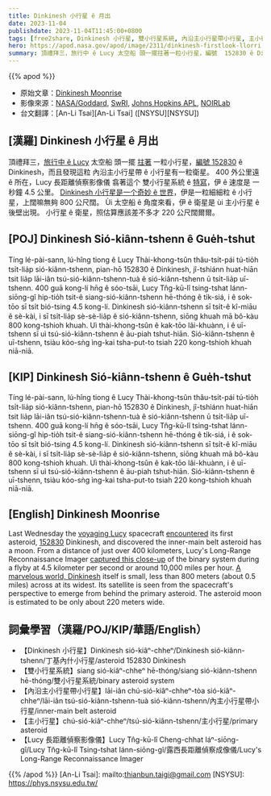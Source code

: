 ```yaml
---
title: Dinkinesh 小行星 ê 月出
date: 2023-11-04
publishdate: 2023-11-04T11:45:00+0800
tags: [free2share, Dinkinesh 小行星, 雙小行星系統, 內沿主小行星帶小行星, 主小行星, Lucy 長距離偵察影像儀]
hero: https://apod.nasa.gov/apod/image/2311/dinkinesh-firstlook-llorri.png
summary: 頂禮拜三，旅行中 ê Lucy 太空船 頭一擺拄著一粒小行星，編號  152830 ê Dinkinesh，而且發現這粒 內主小行星帶 ê 小行星有一粒衛星。
---
```


{{% apod %}}

- 原始文章：[Dinkinesh Moonrise](https://apod.nasa.gov/apod/ap231104.html)
- 影像來源：[NASA/Goddard](https://www.gsfc.nasa.gov/), [SwRI](https://lucy.swri.edu/), [Johns Hopkins APL](https://www.jhuapl.edu/), [NOIRLab](https://noirlab.edu/public/)
- 台文翻譯：[An-Li Tsai][An-Li Tsai] ([NSYSU][NSYSU])

## [漢羅] Dinkinesh 小行星 ê 月出
頂禮拜三，[旅行中 ê Lucy][voyaging Lucy] 太空船 頭一擺 [拄著][encountered] 一粒小行星，[編號 152830][152830] ê Dinkinesh，而且發現這粒 內沿主小行星帶 ê 小行星有一粒衛星。
400 外公里遠 ê 所在，Lucy 長距離偵察影像儀 翕著這个 雙小行星系統 ê [特寫][captured this close-up]，伊 ê 速度是 一秒鐘 4.5 公里。
[Dinkinesh 小行星是一个奇妙 ê 世界][A marvelous world, Dinkinesh]，伊是一粒細細粒 ê 小行星，上闊嘛無夠 800 公尺闊。
Ùi 太空船 ê 角度來看，伊 ê 衛星是 ùi 主小行星 ê 後壁出現。
小行星 ê 衛星，照估算應該差不多才 220 公尺闊爾爾。

## [POJ] Dinkinesh Sió-kiânn-tshenn ê Gue̍h-tshut
Tíng lé-pài-sann, lú-hîng tiong ê Lucy Thài-khong-tsûn thâu-tsi̍t-pái tú-tio̍h tsi̍t-lia̍p sió-kiânn-tshenn, pian-hō 152830 ê Dinkinesh, jî-tshiánn huat-hiān tsit lia̍p lāi-iân tsú-sió-kiânn-tshenn-tuà ê sió-kiânn-tshenn ū tsi̍t-lia̍p uī-tshenn.
400 guā kong-lí hn̄g ê sóo-tsāi, Lucy Tn̂g-kū-lî tsing-tshat Iánn-siōng-gî hip-tio̍h tsit-ê siang-sió-kiânn-tshenn hē-thóng ê ti̍k-siá, i ê sok-tōo sī tsi̍t bió-tsing 4.5 kong-lí.
Dinkinesh sió-kiânn-tshenn sī tsi̍t-ê kî-miāu ê sè-kài, i sī tsi̍t-lia̍p sè-sè-lia̍p ê sió-kiânn-tshenn, siōng khuah mā bô-kàu 800 kong-tshioh khuah.
Uì thài-khong-tsûn ê kak-tōo lâi-khuànn, i ê uī-tshenn sī uì tsú-sió-kiânn-tshenn ê āu-piah tshut-hiān.
Sió-kiânn-tshenn ê uī-tshenn, tsiàu kóo-sǹg ìng-kai tsha-put-to tsiah 220 kong-tshioh khuah niā-niā.

## [KIP] Dinkinesh Sió-kiânn-tshenn ê Gue̍h-tshut
Tíng lé-pài-sann, lú-hîng tiong ê Lucy Thài-khong-tsûn thâu-tsi̍t-pái tú-tio̍h tsi̍t-lia̍p sió-kiânn-tshenn, pian-hō 152830 ê Dinkinesh, jî-tshiánn huat-hiān tsit lia̍p lāi-iân tsú-sió-kiânn-tshenn-tuà ê sió-kiânn-tshenn ū tsi̍t-lia̍p uī-tshenn.
400 guā kong-lí hn̄g ê sóo-tsāi, Lucy Tn̂g-kū-lî tsing-tshat Iánn-siōng-gî hip-tio̍h tsit-ê siang-sió-kiânn-tshenn hē-thóng ê ti̍k-siá, i ê sok-tōo sī tsi̍t bió-tsing 4.5 kong-lí.
Dinkinesh sió-kiânn-tshenn sī tsi̍t-ê kî-miāu ê sè-kài, i sī tsi̍t-lia̍p sè-sè-lia̍p ê sió-kiânn-tshenn, siōng khuah mā bô-kàu 800 kong-tshioh khuah.
Uì thài-khong-tsûn ê kak-tōo lâi-khuànn, i ê uī-tshenn sī uì tsú-sió-kiânn-tshenn ê āu-piah tshut-hiān.
Sió-kiânn-tshenn ê uī-tshenn, tsiàu kóo-sǹg ìng-kai tsha-put-to tsiah 220 kong-tshioh khuah niā-niā.

## [English] Dinkinesh Moonrise
Last Wednesday the [voyaging Lucy][voyaging Lucy] spacecraft [encountered][encountered] its first asteroid, [152830][152830] Dinkinesh, and discovered the inner-main belt asteroid has a moon.
From a distance of just over 400 kilometers, Lucy's Long-Range Reconnaissance Imager [captured this close-up][captured this close-up] of the binary system during a flyby at 4.5 kilometer per second or around 10,000 miles per hour.
[A marvelous world, Dinkinesh][A marvelous world, Dinkinesh] itself is small, less than 800 meters (about 0.5 miles) across at its widest.
Its satellite is seen from the spacecraft's perspective to emerge from behind the primary asteroid.
The asteroid moon is estimated to be only about 220 meters wide.

## 詞彙學習（漢羅/POJ/KIP/華語/English）
- 【Dinkinesh 小行星】Dinkinesh sió-kiâⁿ-chheⁿ/Dinkinesh sió-kiânn-tshenn/丁基內什小行星/asteroid 152830 Dinkinesh
- 【雙小行星系統】siang sió-kiâⁿ-chheⁿ hē-thóng/siang sió-kiânn-tshenn hē-thóng/雙小行星系統/binary asteroid system
- 【內沿主小行星帶小行星】lāi-iân chú-sió-kiâⁿ-chheⁿ-tòa sió-kiâⁿ-chheⁿ/lāi-iân tsú-sió-kiânn-tshenn-tuà sió-kiânn-tshenn/內主小行星帶小行星/inner-main belt asteroid
- 【主小行星】chú-sió-kiâⁿ-chheⁿ/tsú-sió-kiânn-tshenn/主小行星/primary asteroid
- 【Lucy 長距離偵察影像儀】Lucy Tn̂g-kū-lî Cheng-chhat Iáⁿ-siōng-gî/Lucy Tn̂g-kū-lî Tsing-tshat Iánn-siōng-gî/露西長距離偵察成像儀/Lucy's Long-Range Reconnaissance Imager

{{% /apod %}}
[An-Li Tsai]: mailto:thianbun.taigi@gmail.com
[NSYSU]: https://phys.nsysu.edu.tw/

[copyright]: https://apod.nasa.gov/apod/fap/lib/about_apod.html#srapply
[License]: https://creativecommons.org/licenses/by/2.0/

[voyaging Lucy]:https://science.nasa.gov/mission/lucy/
[encountered]:https://lucy.swri.edu/DinkineshEncounter.html
[152830]:https://www.minorplanetcenter.net/db_search/show_object?utf8=%E2%9C%93&object_id=dinkinesh
[captured this close-up]:https://www.nasa.gov/image-article/nasas-lucy-spacecraft-discovers-2nd-asteroid-during-dinkinesh-flyby/
[A marvelous world, Dinkinesh]:https://www.nasa.gov/solar-system/nasas-lucy-asteroid-target-gets-a-name/
